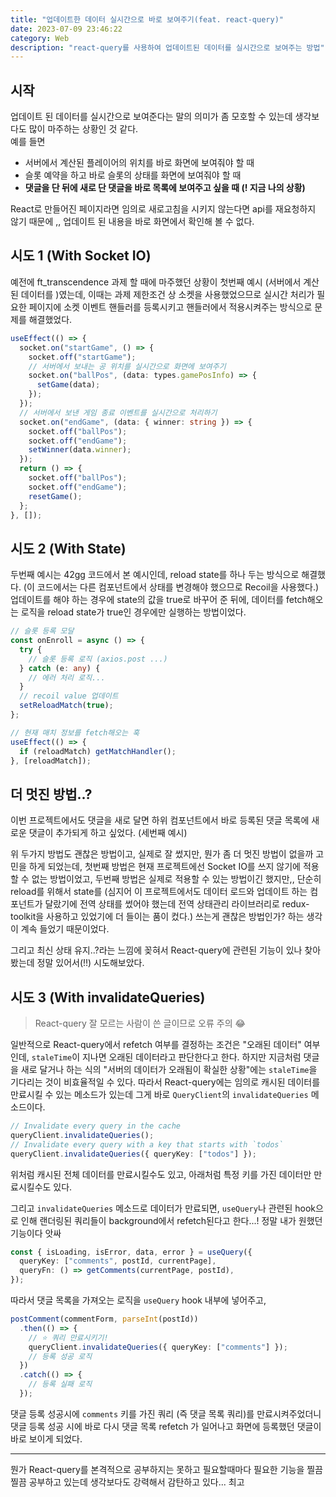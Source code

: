 ```yaml
---
title: "업데이트한 데이터 실시간으로 바로 보여주기(feat. react-query)"
date: 2023-07-09 23:46:22
category: Web
description: "react-query를 사용하여 업데이트된 데이터를 실시간으로 보여주는 방법"
---
```


## 시작

업데이트 된 데이터를 실시간으로 보여준다는 말의 의미가 좀 모호할 수 있는데 생각보다도 많이 마주하는 상황인 것 같다.  
예를 들면

- 서버에서 계산된 플레이어의 위치를 바로 화면에 보여줘야 할 때
- 슬롯 예약을 하고 바로 슬롯의 상태를 화면에 보여줘야 할 때
- **댓글을 단 뒤에 새로 단 댓글을 바로 목록에 보여주고 싶을 때 (! 지금 나의 상황)**

React로 만들어진 페이지라면 임의로 새로고침을 시키지 않는다면 api를 재요청하지 않기 때문에 ,, 업데이트 된 내용을 바로 화면에서 확인해 볼 수 없다.

## 시도 1 (With Socket IO)

예전에 ft_transcendence 과제 할 때에 마주했던 상황이 첫번째 예시 (서버에서 계산된 데이터를 )였는데, 이때는 과제 제한조건 상 소켓을 사용했었으므로 실시간 처리가 필요한 페이지에 소켓 이벤트 핸들러를 등록시키고 핸들러에서 적용시켜주는 방식으로 문제를 해결했었다.

```Typescript
useEffect(() => {
  socket.on("startGame", () => {
    socket.off("startGame");
    // 서버에서 보내는 공 위치를 실시간으로 화면에 보여주기
    socket.on("ballPos", (data: types.gamePosInfo) => {
      setGame(data);
    });
  });
  // 서버에서 보낸 게임 종료 이벤트를 실시간으로 처리하기
  socket.on("endGame", (data: { winner: string }) => {
    socket.off("ballPos");
    socket.off("endGame");
    setWinner(data.winner);
  });
  return () => {
    socket.off("ballPos");
    socket.off("endGame");
    resetGame();
  };
}, []);
```

## 시도 2 (With State)

두번째 예시는 42gg 코드에서 본 예시인데, reload state를 하나 두는 방식으로 해결했다. (이 코드에서는 다른 컴포넌트에서 상태를 변경해야 했으므로 Recoil을 사용했다.) 업데이트를 해야 하는 경우에 state의 값을 true로 바꾸어 준 뒤에, 데이터를 fetch해오는 로직을 reload state가 true인 경우에만 실행하는 방법이었다.

```typescript
// 슬롯 등록 모달
const onEnroll = async () => {
  try {
    // 슬롯 등록 로직 (axios.post ...)
  } catch (e: any) {
    // 에러 처리 로직...
  }
  // recoil value 업데이트
  setReloadMatch(true);
};

// 현재 매치 정보를 fetch해오는 훅
useEffect(() => {
  if (reloadMatch) getMatchHandler();
}, [reloadMatch]);
```

## 더 멋진 방법..?

이번 프로젝트에서도 댓글을 새로 달면 하위 컴포넌트에서 바로 등록된 댓글 목록에 새로운 댓글이 추가되게 하고 싶었다. (세번째 예시)

위 두가지 방법도 괜찮은 방법이고, 실제로 잘 썼지만, 뭔가 좀 더 멋진 방법이 없을까 고민을 하게 되었는데, 첫번째 방법은 현재 프로젝트에선 Socket IO를 쓰지 않기에 적용할 수 없는 방법이었고, 두번째 방법은 실제로 적용할 수 있는 방법이긴 했지만,, 단순히 reload를 위해서 state를 (심지어 이 프로젝트에서도 데이터 로드와 업데이트 하는 컴포넌트가 달랐기에 전역 상태를 썼어야 했는데 전역 상태관리 라이브러리로 redux-toolkit을 사용하고 있었기에 더 들이는 품이 컸다.) 쓰는게 괜찮은 방법인가? 하는 생각이 계속 들었기 때문이었다.

그리고 최신 상태 유지..?라는 느낌에 꽂혀서 React-query에 관련된 기능이 있나 찾아봤는데 정말 있어서(!!) 시도해보았다.

## 시도 3 (With invalidateQueries)

> React-query 잘 모르는 사람이 쓴 글이므로 오류 주의 😂

일반적으로 React-query에서 refetch 여부를 결정하는 조건은 "오래된 데이터" 여부인데, `staleTime`이 지나면 오래된 데이터라고 판단한다고 한다. 하지만 지금처럼 댓글을 새로 달거나 하는 식의 "서버의 데이터가 오래됨이 확실한 상황"에는 `staleTime`을 기다리는 것이 비효율적일 수 있다. 따라서 React-query에는 임의로 캐시된 데이터를 만료시킬 수 있는 메소드가 있는데 그게 바로 `QueryClient`의 `invalidateQueries` 메소드이다.

```typescript
// Invalidate every query in the cache
queryClient.invalidateQueries();
// Invalidate every query with a key that starts with `todos`
queryClient.invalidateQueries({ queryKey: ["todos"] });
```

위처럼 캐시된 전체 데이터를 만료시킬수도 있고, 아래처럼 특정 키를 가진 데이터만 만료시킬수도 있다.

그리고 `invalidateQueries` 메소드로 데이터가 만료되면, `useQuery`나 관련된 hook으로 인해 랜더링된 쿼리들이 background에서 refetch된다고 한다...! 정말 내가 원했던 기능이다 앗싸

```typescript
const { isLoading, isError, data, error } = useQuery({
  queryKey: ["comments", postId, currentPage],
  queryFn: () => getComments(currentPage, postId),
});
```

따라서 댓글 목록을 가져오는 로직을 `useQuery` hook 내부에 넣어주고,

```typescript
postComment(commentForm, parseInt(postId))
  .then(() => {
    // ⭐️ 쿼리 만료시키기!
    queryClient.invalidateQueries({ queryKey: ["comments"] });
    // 등록 성공 로직
  })
  .catch(() => {
    // 등록 실패 로직
  });
```

댓글 등록 성공시에 `comments` 키를 가진 쿼리 (즉 댓글 목록 쿼리)를 만료시켜주었더니 댓글 등록 성공 시에 바로 다시 댓글 목록 refetch 가 일어나고 화면에 등록했던 댓글이 바로 보이게 되었다.

---

뭔가 React-query를 본격적으로 공부하지는 못하고 필요할때마다 필요한 기능을 찔끔찔끔 공부하고 있는데 생각보다도 강력해서 감탄하고 있다... 최고
